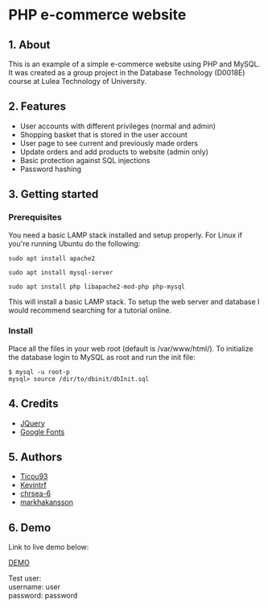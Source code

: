 # PHP e-commerce website
## 1. About
This is an example of a simple e-commerce website using PHP and MySQL.
It was created as a group project in the Database Technology (D0018E) course at Lulea Technology of University.

## 2. Features
- User accounts with different privileges (normal and admin)
- Shopping basket that is stored in the user account
- User page to see current and previously made orders
- Update orders and add products to website (admin only)
- Basic protection against SQL injections
- Password hashing

## 3. Getting started

### Prerequisites
You need a basic LAMP stack installed and setup properly. 
For Linux if you're running Ubuntu do the following:
```
sudo apt install apache2 

sudo apt install mysql-server

sudo apt install php libapache2-mod-php php-mysql
```
This will install a basic LAMP stack. To setup the web server and database
I would recommend searching for a tutorial online.

### Install
Place all the files in your web root (default is /var/www/html/). To initialize the database login to MySQL
as root and run the init file:
```
$ mysql -u root-p
mysql> source /dir/to/dbinit/dbInit.sql
```

## 4. Credits
- [JQuery](http://jquery.com/)
- [Google Fonts](https://fonts.google.com/)
## 5. Authors
- [Ticou93](https://github.com/Ticou93)
- [Kevintrf](https://github.com/Kevintrf)
- [chrsea-6](https://github.com/chrsea-6)
- [markhakansson](https://github.com/markhakansson)
## 6. Demo
Link to live demo below:

[DEMO](http://markhakansson.com/ecommerce_example)

Test user:  
username: user  
password: password  

